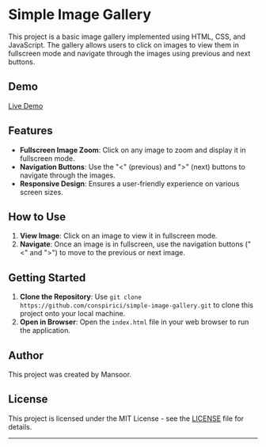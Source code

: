 # Simple Image Gallery

This project is a basic image gallery implemented using HTML, CSS, and JavaScript. The gallery allows users to click on images to view them in fullscreen mode and navigate through the images using previous and next buttons.

## Demo

[Live Demo](https://conspirici.github.io/simple-image-gallery/)

## Features

- **Fullscreen Image Zoom**: Click on any image to zoom and display it in fullscreen mode.
- **Navigation Buttons**: Use the "<" (previous) and ">" (next) buttons to navigate through the images.
- **Responsive Design**: Ensures a user-friendly experience on various screen sizes.

## How to Use

1. **View Image**: Click on an image to view it in fullscreen mode.
2. **Navigate**: Once an image is in fullscreen, use the navigation buttons ("<" and ">") to move to the previous or next image.

## Getting Started

1. **Clone the Repository**: Use `git clone https://github.com/conspirici/simple-image-gallery.git` to clone this project onto your local machine.
2. **Open in Browser**: Open the `index.html` file in your web browser to run the application.

## Author

This project was created by Mansoor.

## License

This project is licensed under the MIT License - see the [LICENSE](LICENSE) file for details.

---
